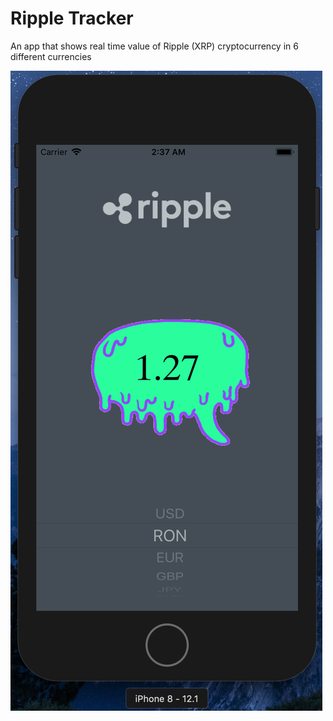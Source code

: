 # Ripple Tracker
An app that shows real time value of Ripple (XRP) cryptocurrency in 6 different currencies

![Screenshot](ss.png)
